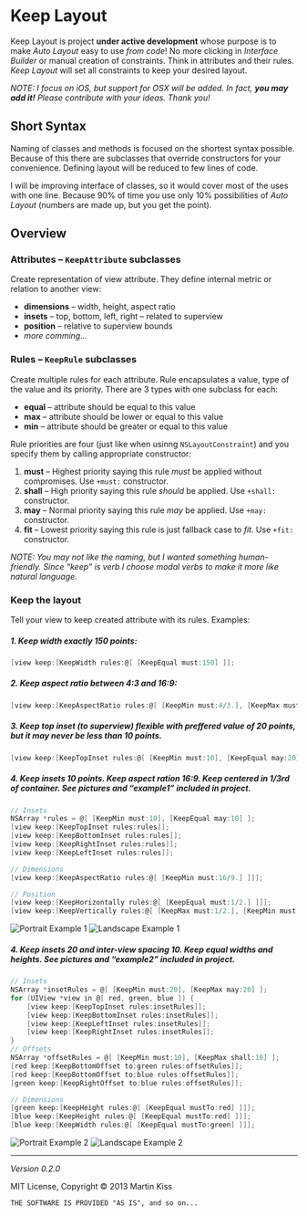 # Keep Layout

Keep Layout is project **under active development** whose purpose is to make *Auto Layout* easy to use _from code_! No more clicking in *Interface Builder* or manual creation of constraints. Think in attributes and their rules. *Keep Layout* will set all constraints to keep your desired layout.

_NOTE: I focus on iOS, but support for OSX will be added. In fact, **you may add it!** Please contribute with your ideas. Thank you!_



## Short Syntax
Naming of classes and methods is focused on the shortest syntax possible. Because of this there are subclasses that override constructors for your convenience. Defining layout will be reduced to few lines of code.

I will be improving interface of classes, so it would cover most of the uses with one line. Because 90% of time you use only 10% possibilities of *Auto Layout* (numbers are made up, but you get the point).



## Overview



### Attributes – `KeepAttribute` subclasses
Create representation of view attribute. They define internal metric or relation to another view:

 - **dimensions** – width, height, aspect ratio
 - **insets** – top, bottom, left, right – related to superview
 - **position** – relative to superview bounds
 - *more comming…*



### Rules – `KeepRule` subclasses
Create multiple rules for each attribute. Rule encapsulates a value, type of the value and its priority. There are 3 types with one subclass for each:

 - **equal** – attribute should be equal to this value
 - **max** – attribute should be lower or equal to this value
 - **min** – attribute should be greater or equal to this value

Rule priorities are four (just like when usinng `NSLayoutConstraint`) and you specify them by calling appropriate constructor:

 1. **must** – Highest priority saying this rule _must_ be applied without compromises. Use `+must:` constructor.
 2. **shall** – High priority saying this rule _should_ be applied. Use `+shall:` constructor.
 3. **may** – Normal priority saying this rule _may_ be applied. Use `+may:` constructor.
 4. **fit** – Lowest priority saying this rule is just fallback case to _fit_. Use `+fit:` constructor.

_NOTE: You may not like the naming, but I wanted something human-friendly. Since “keep” is verb I choose modal verbs to make it more like natural language._



### Keep the layout
Tell your view to keep created attribute with its rules. Examples:

##### 1. Keep width exactly 150 points:

```objective-c
[view keep:[KeepWidth rules:@[ [KeepEqual must:150] ]];
```

##### 2. Keep aspect ratio between 4:3 and 16:9:

```objective-c
[view keep:[KeepAspectRatio rules:@[ [KeepMin must:4/3.], [KeepMax must:16/9.] ]];
```

##### 3. Keep top inset (to superview) flexible with preffered value of 20 points, but it may never be less than 10 points.

```objective-c
[view keep:[KeepTopInset rules:@[ [KeepMin must:10], [KeepEqual may:20] ]];
```

##### 4. Keep insets 10 points. Keep aspect ration 16:9. Keep centered in 1/3rd of container. _See pictures and “example1” included in project._

```objective-c
// Insets
NSArray *rules = @[ [KeepMin must:10], [KeepEqual may:10] ];
[view keep:[KeepTopInset rules:rules]];
[view keep:[KeepBottomInset rules:rules]];
[view keep:[KeepRightInset rules:rules]];
[view keep:[KeepLeftInset rules:rules]];

// Dimensions
[view keep:[KeepAspectRatio rules:@[ [KeepMin must:16/9.] ]]];

// Position
[view keep:[KeepHorizontally rules:@[ [KeepEqual must:1/2.] ]]];
[view keep:[KeepVertically rules:@[ [KeepMax must:1/2.], [KeepMin must:1/3.], [KeepEqual may:1/3.] ]]];
```

![Portrait Example 1](https://raw.github.com/iMartinKiss/KeepLayout/master/readme/example1-portrait.png)
![Landscape Example 1](https://raw.github.com/iMartinKiss/KeepLayout/master/readme/example1-landscape.png)

##### 4. Keep insets 20 and inter-view spacing 10. Keep equal widths and heights. _See pictures and “example2” included in project._

```objective-c
// Insets
NSArray *insetRules = @[ [KeepMin must:20], [KeepMax may:20] ];
for (UIView *view in @[ red, green, blue ]) {
    [view keep:[KeepTopInset rules:insetRules]];
    [view keep:[KeepBottomInset rules:insetRules]];
    [view keep:[KeepLeftInset rules:insetRules]];
    [view keep:[KeepRightInset rules:insetRules]];
}
// Offsets
NSArray *offsetRules = @[ [KeepMin must:10], [KeepMax shall:10] ];
[red keep:[KeepBottomOffset to:green rules:offsetRules]];
[red keep:[KeepBottomOffset to:blue rules:offsetRules]];
[green keep:[KeepRightOffset to:blue rules:offsetRules]];

// Dimensions
[green keep:[KeepHeight rules:@[ [KeepEqual mustTo:red] ]]];
[blue keep:[KeepHeight rules:@[ [KeepEqual mustTo:red] ]]];
[blue keep:[KeepWidth rules:@[ [KeepEqual mustTo:green] ]]];
```

![Portrait Example 2](https://raw.github.com/iMartinKiss/KeepLayout/master/readme/example2-portrait.png)
![Landscape Example 2](https://raw.github.com/iMartinKiss/KeepLayout/master/readme/example2-landscape.png)



---
_Version 0.2.0_

MIT License, Copyright © 2013 Martin Kiss

`THE SOFTWARE IS PROVIDED "AS IS", and so on...`
